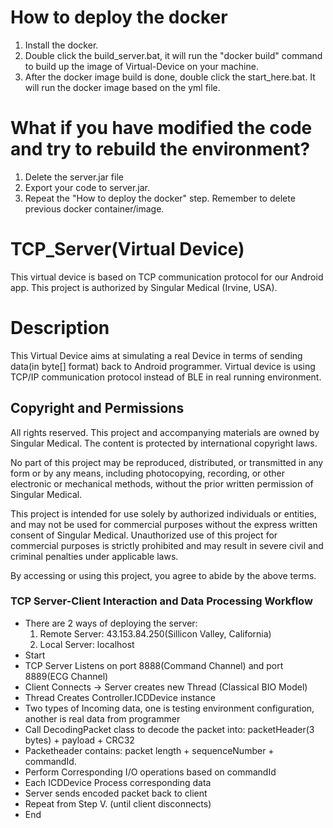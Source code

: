# How to deploy the docker
1. Install the docker.
2. Double click the build_server.bat, it will run the "docker build" command to build up the image of Virtual-Device on your machine.
3. After the docker image build is done, double click the start_here.bat. It will run the docker image based on the yml file.

# What if you have modified the code and try to rebuild the environment?
1. Delete the server.jar file
2. Export your code to server.jar.
3. Repeat the "How to deploy the docker" step. Remember to delete previous docker container/image.

# TCP_Server(Virtual Device)
This virtual device is based on TCP communication protocol for our Android app. This project is authorized by Singular Medical (Irvine, USA).

# Description
This Virtual Device aims at simulating a real Device in terms of sending data(in byte[] format) back to Android programmer. Virtual device is using TCP/IP communication protocol instead of BLE in real running environment.


## Copyright and Permissions
All rights reserved. This project and accompanying materials are owned by Singular Medical. The content is protected by international copyright laws. 

No part of this project may be reproduced, distributed, or transmitted in any form or by any means, including photocopying, recording, or other electronic or mechanical methods, without the prior written permission of Singular Medical. 

This project is intended for use solely by authorized individuals or entities, and may not be used for commercial purposes without the express written consent of Singular Medical. Unauthorized use of this project for commercial purposes is strictly prohibited and may result in severe civil and criminal penalties under applicable laws.

By accessing or using this project, you agree to abide by the above terms.

### TCP Server-Client Interaction and Data Processing Workflow
- There are 2 ways of deploying the server:
  1. Remote Server: 43.153.84.250(Sillicon Valley, California)
  2. Local Server: localhost
- Start
- TCP Server Listens on port 8888(Command Channel) and port 8889(ECG Channel)
- Client Connects -> Server creates new Thread (Classical BIO Model)
- Thread Creates Controller.ICDDevice instance
- Two types of Incoming data, one is testing environment configuration, another is real data from programmer
- Call DecodingPacket class to decode the packet into: packetHeader(3 bytes) + payload + CRC32
- Packetheader contains: packet length + sequenceNumber + commandId.
- Perform Corresponding I/O operations based on commandId
- Each ICDDevice Process corresponding data
- Server sends encoded packet back to client
- Repeat from Step V. (until client disconnects)
- End
